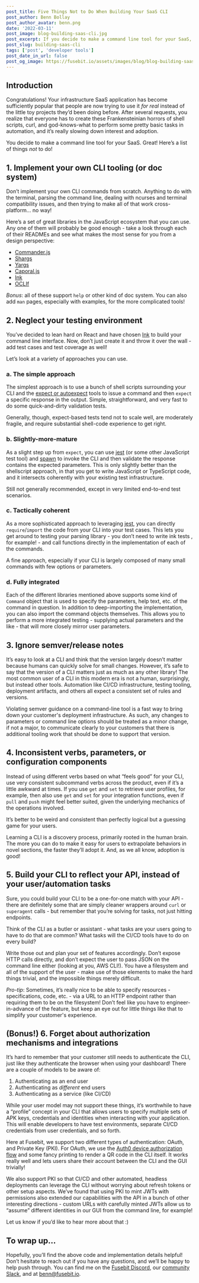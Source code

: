 ```yaml
---
post_title: Five Things Not to Do When Building Your SaaS CLI
post_author: Benn Bollay
post_author_avatar: benn.png
date: '2022-03-11'
post_image: blog-building-saas-cli.jpg
post_excerpt: If you decide to make a command line tool for your SaaS, great! Here’s a list of things _not_ to do!
post_slug: building-saas-cli
tags: ['post', 'developer tools']
post_date_in_url: false
post_og_image: https://fusebit.io/assets/images/blog/blog-building-saas-cli.jpg
---
```


## Introduction

Congratulations! Your infrastructure SaaS application has become sufficiently popular that people are now trying to use it _for real_ instead of the little toy projects they’d been doing before. After several requests, you realize that everyone has to create these Frankensteinian horrors of shell scripts, curl, and god-knows-what to perform some pretty basic tasks in automation, and it’s really slowing down interest and adoption.

You decide to make a command line tool for your SaaS.  Great!  Here’s a list of things _not_ to do!
## 1. Implement your own CLI tooling (or doc system)

Don’t implement your own CLI commands from scratch.  Anything to do with the terminal, parsing the command line, dealing with ncurses and terminal compatibility issues, and then trying to make all of that work cross-platform… no way!

Here’s a set of great libraries in the JavaScript ecosystem that you can use.  Any one of them will probably be good enough - take a look through each of their READMEs and see what makes the most sense for you from a design perspective:

  * [Commander.js](https://github.com/tj/commander.js)
  * [Shargs](https://github.com/Yord/shargs)
  * [Yargs](https://github.com/yargs/yargs)
  * [Caporal.js](https://github.com/mattallty/Caporal.js)
  * [Ink](https://github.com/vadimdemedes/ink)
  * [OCLIf](https://oCLIf.io/)

*Bonus*: all of these support `help` or other kind of doc system. You can also add `man` pages, especially with examples, for the more complicated tools!
## 2. Neglect your testing environment

You’ve decided to lean hard on React and have chosen [Ink](https://github.com/vadimdemedes/ink) to build your command line interface. Now, don’t just create it and throw it over the wall - add test cases and test coverage as well!

Let’s look at a variety of approaches you can use.

### a. The simple approach

The simplest approach is to use a bunch of shell scripts surrounding your CLI and the [expect or autoexpect](https://likegeeks.com/expect-command/) tools to issue a command and then `expect` a specific response in the output.  Simple, straightforward, and very fast to do some quick-and-dirty validation tests.

Generally, though, expect-based tests tend not to scale well, are moderately fragile, and require substantial shell-code experience to get right.

### b. Slightly-more-mature

As a slight step up from `expect`, you can use [jest](https://jestjs.io/) (or some other JavaScript test tool) and [spawn](https://nodejs.org/api/child_process.html) to invoke the CLI and then validate the response contains the expected parameters.  This is only slightly better than the shellscript approach, in that you get to write JavaScript or TypeScript code, and it intersects coherently with your existing test infrastructure.

Still not generally recommended, except in very limited end-to-end test scenarios.

### c. Tactically coherent

As a more sophisticated approach to leveraging [jest](https://jestjs.io/), you can directly `require`/`import` the code from your CLI into your test cases.  This lets you get around to testing your parsing library - you don’t need to write ink tests , for example! - and call functions directly in the implementation of each of the commands.

A fine approach, especially if your CLI is largely composed of many small commands with few options or parameters.

### d. Fully integrated

Each of the different libraries mentioned above supports some kind of `Command` object that is used to specify the parameters, help text, etc. of the command in question.  In addition to deep-importing the implementation, you can also import the command objects themselves.  This allows you to perform a more integrated testing - supplying actual parameters and the like - that will more closely mirror user parameters.

## 3. Ignore semver/release notes

It’s easy to look at a CLI and think that the version largely doesn’t matter because humans can quickly solve for small changes.  However, it’s safe to say that the version of a CLI matters just as much as any other library!  The most common user of a CLI in this modern era is not a human, surprisingly, but instead other tools.  Automation like CI/CD infrastructure, testing tooling, deployment artifacts, and others all expect a consistent set of rules and versions.

Violating semver guidance on a command-line tool is a fast way to bring down your customer's deployment infrastructure.  As such, any changes to parameters or command line options should be treated as a minor change, if not a major, to communicate clearly to your customers that there is additional tooling work that should be done to support that version.

## 4. Inconsistent verbs, parameters, or configuration components

Instead of using different verbs based on what “feels good” for your CLI, use very consistent subcommand verbs across the product, even if it’s a little awkward at times. If you use `get` and `set` to retrieve user profiles, for example, then also use `get` and `set` for your integration functions, even if `pull` and `push` might feel better suited, given the underlying mechanics of the operations involved.

It’s better to be weird and consistent than perfectly logical but a guessing game for your users.

Learning a CLI is a discovery process, primarily rooted in the human brain.  The more you can do to make it easy for users to extrapolate behaviors in novel sections, the faster they’ll adopt it. And, as we all know, adoption is good!

## 5. Build your CLI to reflect your API, instead of your user/automation tasks

Sure, you could build your CLI to be a one-for-one match with your API - there are definitely some that are simply cleaner wrappers around `curl` or `superagent` calls - but remember that you’re solving for tasks, not just hitting endpoints.

Think of the CLI as a butler or assistant - what tasks are your users going to have to do that are common?  What tasks will the CI/CD tools have to do on every build?

Write those out and plan your set of features accordingly.  Don’t expose HTTP calls directly, and don’t expect the user to pass JSON on the command line either (looking at you, AWS CLI!).  You have a filesystem and all of the support of the user - make use of those elements to make the hard things trivial, and the impossible things merely difficult.

*Pro-tip*: Sometimes, it’s really nice to be able to specify resources - specifications, code, etc. - via a URL to an HTTP endpoint rather than requiring them to be on the filesystem!  Don’t feel like you have to engineer-in-advance of the feature, but keep an eye out for little things like that to simplify your customer's experience.

## (Bonus!) 6. Forget about authorization mechanisms and integrations

It’s hard to remember that your customer still needs to authenticate the CLI, just like they authenticate the browser when using your dashboard!  There are a couple of models to be aware of:

  1. Authenticating as an end user
  1. Authenticating as _different_ end users
  1. Authenticating as a service (like CI/CD)

While your user model may not support these things, it’s worthwhile to have a “profile” concept in your CLI that allows users to specify multiple sets of APK keys, credentials and identities when interacting with your application. This will enable developers to have test environments,  separate CI/CD credentials from user credentials, and so forth.

Here at Fusebit, we support two different types of authentication: OAuth, and Private Key (PKI).  For OAuth, we use the [Auth0 device authorization flow](https://auth0.com/docs/get-started/authentication-and-authorization-flow/call-your-api-using-the-device-authorization-flow) and some fancy printing to render a QR code in the CLI itself.  It works really well and lets users share their account between the CLI and the GUI trivially!

We also support PKI so that CI/CD and other automated, headless deployments can leverage the CLI without worrying about refresh tokens or other setup aspects.  We’ve found that using PKI to mint JWTs with permissions also extended our capabilities with the API in a bunch of other interesting directions - custom URLs with carefully minted JWTs allow us to “assume” different identities in our GUI from the command line, for example!

Let us know if you’d like to hear more about that :)

## To wrap up…

Hopefully, you’ll find the above code and implementation details helpful!  Don’t hesitate to reach out if you have any questions, and we’ll be happy to help push through.  You can find me on the [Fusebit Discord](https://discord.gg/SN4rhhCH), our [community Slack](https://join.slack.com/t/fusebitio/shared_invite/zt-qe7uidtf-4cs6OgaomFVgAF_fQZubfg), and at [benn@fusebit.io](mailto:benn@fusebit.io).
